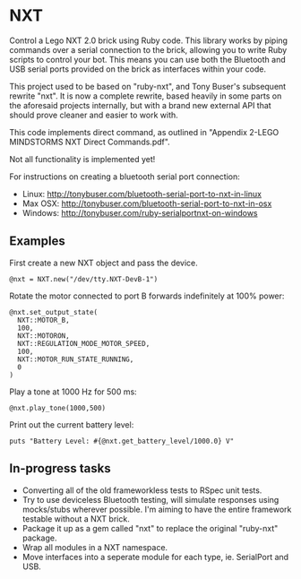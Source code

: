 # NXT

Control a Lego NXT 2.0 brick using Ruby code. This library works by piping
commands over a serial connection to the brick, allowing you to write Ruby
scripts to control your bot. This means you can use both the Bluetooth and USB
serial ports provided on the brick as interfaces within your code.

This project used to be based on "ruby-nxt", and Tony Buser's subsequent rewrite
"nxt". It is now a complete rewrite, based heavily in some parts on the
aforesaid projects internally, but with a brand new external API that should
prove cleaner and easier to work with.

This code implements direct command, as outlined in "Appendix 2-LEGO MINDSTORMS
NXT Direct Commands.pdf".

Not all functionality is implemented yet!

For instructions on creating a bluetooth serial port connection:

* Linux: http://tonybuser.com/bluetooth-serial-port-to-nxt-in-linux
* Max OSX: http://tonybuser.com/bluetooth-serial-port-to-nxt-in-osx
* Windows: http://tonybuser.com/ruby-serialportnxt-on-windows

## Examples

First create a new NXT object and pass the device.

    @nxt = NXT.new("/dev/tty.NXT-DevB-1")

Rotate the motor connected to port B forwards indefinitely at 100% power:

    @nxt.set_output_state(
      NXT::MOTOR_B,
      100,
      NXT::MOTORON,
      NXT::REGULATION_MODE_MOTOR_SPEED,
      100,
      NXT::MOTOR_RUN_STATE_RUNNING,
      0
    )

Play a tone at 1000 Hz for 500 ms:

    @nxt.play_tone(1000,500)

Print out the current battery level:

    puts "Battery Level: #{@nxt.get_battery_level/1000.0} V"

## In-progress tasks

* Converting all of the old frameworkless tests to RSpec unit tests.
* Try to use deviceless Bluetooth testing, will simulate responses using
  mocks/stubs wherever possible. I'm aiming to have the entire framework
  testable without a NXT brick.
* Package it up as a gem called "nxt" to replace the original "ruby-nxt" package.
* Wrap all modules in a NXT namespace.
* Move interfaces into a seperate module for each type, ie. SerialPort and USB.
